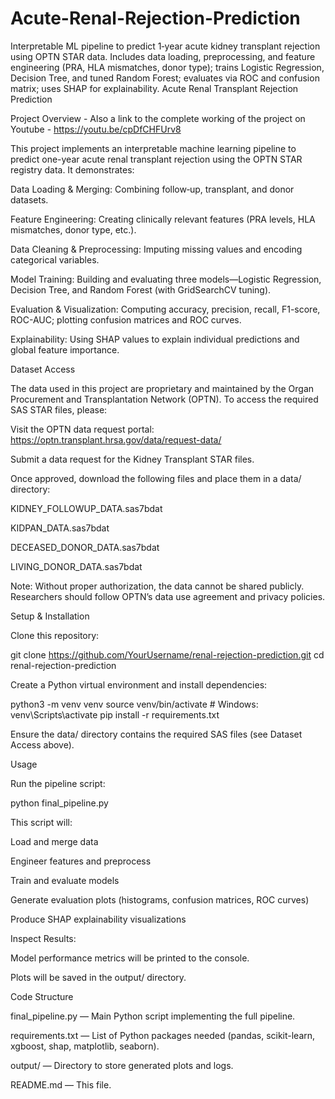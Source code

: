 # Acute-Renal-Rejection-Prediction
Interpretable ML pipeline to predict 1‑year acute kidney transplant rejection using OPTN STAR data. Includes data loading, preprocessing, and feature engineering (PRA, HLA mismatches, donor type); trains Logistic Regression, Decision Tree, and tuned Random Forest; evaluates via ROC and confusion matrix; uses SHAP for explainability.
Acute Renal Transplant Rejection Prediction

Project Overview - Also a link to the complete working of the project on Youtube - https://youtu.be/cpDfCHFUrv8


This project implements an interpretable machine learning pipeline to predict one-year acute renal transplant rejection using the OPTN STAR registry data. It demonstrates:

Data Loading & Merging: Combining follow‑up, transplant, and donor datasets.

Feature Engineering: Creating clinically relevant features (PRA levels, HLA mismatches, donor type, etc.).

Data Cleaning & Preprocessing: Imputing missing values and encoding categorical variables.

Model Training: Building and evaluating three models—Logistic Regression, Decision Tree, and Random Forest (with GridSearchCV tuning).

Evaluation & Visualization: Computing accuracy, precision, recall, F1-score, ROC-AUC; plotting confusion matrices and ROC curves.

Explainability: Using SHAP values to explain individual predictions and global feature importance.

Dataset Access

The data used in this project are proprietary and maintained by the Organ Procurement and Transplantation Network (OPTN). To access the required SAS STAR files, please:

Visit the OPTN data request portal: https://optn.transplant.hrsa.gov/data/request-data/

Submit a data request for the Kidney Transplant STAR files.

Once approved, download the following files and place them in a data/ directory:

KIDNEY_FOLLOWUP_DATA.sas7bdat

KIDPAN_DATA.sas7bdat

DECEASED_DONOR_DATA.sas7bdat

LIVING_DONOR_DATA.sas7bdat

Note: Without proper authorization, the data cannot be shared publicly. Researchers should follow OPTN’s data use agreement and privacy policies.

Setup & Installation

Clone this repository:

git clone https://github.com/YourUsername/renal-rejection-prediction.git
cd renal-rejection-prediction

Create a Python virtual environment and install dependencies:

python3 -m venv venv
source venv/bin/activate   # Windows: venv\Scripts\activate
pip install -r requirements.txt

Ensure the data/ directory contains the required SAS files (see Dataset Access above).

Usage

Run the pipeline script:

python final_pipeline.py

This script will:

Load and merge data

Engineer features and preprocess

Train and evaluate models

Generate evaluation plots (histograms, confusion matrices, ROC curves)

Produce SHAP explainability visualizations

Inspect Results:

Model performance metrics will be printed to the console.

Plots will be saved in the output/ directory.

Code Structure

final_pipeline.py — Main Python script implementing the full pipeline.

requirements.txt — List of Python packages needed (pandas, scikit-learn, xgboost, shap, matplotlib, seaborn).

output/ — Directory to store generated plots and logs.

README.md — This file.

